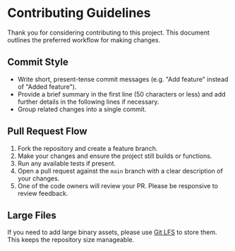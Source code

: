 # Contributing Guidelines

Thank you for considering contributing to this project. This document
outlines the preferred workflow for making changes.

## Commit Style
- Write short, present-tense commit messages (e.g. "Add feature" instead of
  "Added feature").
- Provide a brief summary in the first line (50 characters or less) and add
  further details in the following lines if necessary.
- Group related changes into a single commit.

## Pull Request Flow
1. Fork the repository and create a feature branch.
2. Make your changes and ensure the project still builds or functions.
3. Run any available tests if present.
4. Open a pull request against the `main` branch with a clear description of
   your changes.
5. One of the code owners will review your PR. Please be responsive to review
   feedback.

## Large Files
If you need to add large binary assets, please use
[Git LFS](https://git-lfs.github.com/) to store them. This keeps the repository
size manageable.

